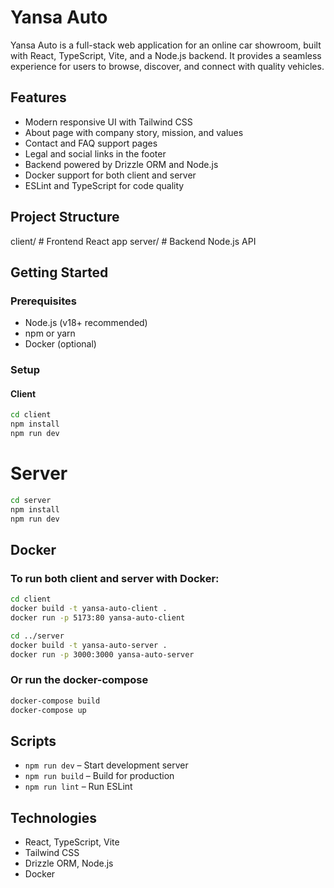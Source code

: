 # Yansa Auto

Yansa Auto is a full-stack web application for an online car showroom, built with React, TypeScript, Vite, and a Node.js backend. It provides a seamless experience for users to browse, discover, and connect with quality vehicles.

## Features

- Modern responsive UI with Tailwind CSS
- About page with company story, mission, and values
- Contact and FAQ support pages
- Legal and social links in the footer
- Backend powered by Drizzle ORM and Node.js
- Docker support for both client and server
- ESLint and TypeScript for code quality

## Project Structure
client/ # Frontend React app server/ # Backend Node.js API

## Getting Started

### Prerequisites

- Node.js (v18+ recommended)
- npm or yarn
- Docker (optional)

### Setup

#### Client

```sh
cd client
npm install
npm run dev
```

# Server
```sh
cd server
npm install
npm run dev
```

## Docker
### To run both client and server with Docker:
```sh
cd client
docker build -t yansa-auto-client .
docker run -p 5173:80 yansa-auto-client

cd ../server
docker build -t yansa-auto-server .
docker run -p 3000:3000 yansa-auto-server
```

### Or run the docker-compose
```sh
docker-compose build
docker-compose up
```

## Scripts
- `npm run dev` – Start development server
- `npm run build` – Build for production
- `npm run lint` – Run ESLint


## Technologies
- React, TypeScript, Vite
- Tailwind CSS
- Drizzle ORM, Node.js
- Docker
